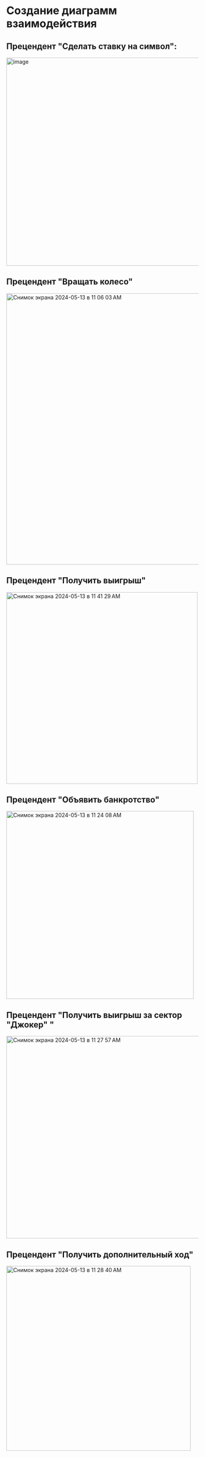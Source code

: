 # Создание диаграмм взаимодействия

## Прецендент "Сделать ставку на символ":
<img width="544" alt="image" src="https://github.com/vasilinich11/rtippo_university/assets/88510499/0bb2f4ac-1b38-4bee-9b77-e3db93f6e8a3">



## Прецендент "Вращать колесо"

<img width="709" alt="Снимок экрана 2024-05-13 в 11 06 03 AM" src="https://github.com/vasilinich11/rtippo_university/assets/88510499/ef7aac6f-c675-4f12-b3b9-f26fdf103641">


## Прецендент "Получить выигрыш"

<img width="501" alt="Снимок экрана 2024-05-13 в 11 41 29 AM" src="https://github.com/vasilinich11/rtippo_university/assets/88510499/490402e9-c86e-401b-a0d3-8cc2fabfe0f4">


## Прецендент "Объявить банкротство"

<img width="491" alt="Снимок экрана 2024-05-13 в 11 24 08 AM" src="https://github.com/vasilinich11/rtippo_university/assets/88510499/b7bb2ff7-e631-4078-aedd-afecd20c2b18">


## Прецендент "Получить выигрыш за сектор "Джокер" "

<img width="529" alt="Снимок экрана 2024-05-13 в 11 27 57 AM" src="https://github.com/vasilinich11/rtippo_university/assets/88510499/95c5898e-fb89-4a21-b98d-28af06a9064b">


## Прецендент "Получить дополнительный ход"

<img width="483" alt="Снимок экрана 2024-05-13 в 11 28 40 AM" src="https://github.com/vasilinich11/rtippo_university/assets/88510499/8a39d475-668d-4204-bca6-dd85a2fd196e">

